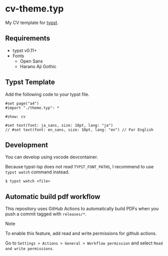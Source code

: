 # cv-theme.typ

My CV template for [typst](https://typst.app/).

## Requirements

- typst v0.11+
- Fonts
  - Open Sans
  - Harano Aji Gothic

## Typst Template

Add the following code to your typst file.

```typst
#set page("a4")
#import "./theme.typ": *

#show: cv

#set text(font: ja_sans, size: 10pt, lang: "ja")
// #set text(font: en_sans, size: 10pt, lang: "en") // For English
```

## Development

You can develop using vscode devcontainer.

Because typst-lsp does not read `TYPST_FONT_PATHS`, I recommend to use `typst watch` command instead.

```console
$ typst watch <file>
```

## Automatic build pdf workflow

This repository uses GitHub Actions to automatically build PDFs when you push a commit tagged with `releases/*`.

> [!NOTE]
> 
> To enable this feature, add read and write permissions for github actions.
>
> Go to
> `Settings > Actions > General > Workflow permission` and select `Read and write permissions`.
